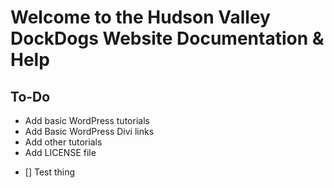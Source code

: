# Welcome to the Hudson Valley DockDogs Website Documentation & Help



## To-Do

* Add basic WordPress tutorials
* Add Basic WordPress Divi links
* Add other tutorials
* Add LICENSE file
- [] Test thing

